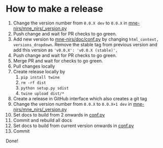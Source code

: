 # How to make a release

1. Change the version number from `0.0.X dev` to `0.0.X` in [mne-nirs/mne_nirs/_version.py](https://github.com/mne-tools/mne-nirs/blob/master/mne_nirs/_version.py#L1)
1. Push change and wait for PR checks to go green.
1. Add new version to [mne-nirs/doc/conf.py](https://github.com/mne-tools/mne-nirs/blob/714dc6f75ebc561e7974ba7d3256fe0ae8d35174/doc/conf.py#L131) by changing `html_context, versions_dropdown`.
   Remove the stable tag from previous version and add this version as `'v0.0.X': 'v0.0.X (stable)',`
1. Push change and wait for PR checks to go green.
1. Merge PR and wait for checks to go green.
1. Pull changes locally
1. Create release locally by
   1. `pip install twine`
   1. `rm -rf dist`
   1. `python setup.py sdist`
   1. `twine upload dist/*`
1. Create a release in GitHub interface which also creates a git tag
1. Change the version number from `0.0.X` to `0.0.X+1 dev` in [mne-nirs/mne_nirs/_version.py](https://github.com/mne-tools/mne-nirs/blob/master/mne_nirs/_version.py#L1)
1. Set docs to build from 2 onwards in [conf.py](https://github.com/mne-tools/mne-nirs/blob/714dc6f75ebc561e7974ba7d3256fe0ae8d35174/doc/conf.py#L57)
1. Commit and rebuild all docs
1. Set docs to build from current version onwards in [conf.py](https://github.com/mne-tools/mne-nirs/blob/714dc6f75ebc561e7974ba7d3256fe0ae8d35174/doc/conf.py#L57)
1. Commit

Done!
